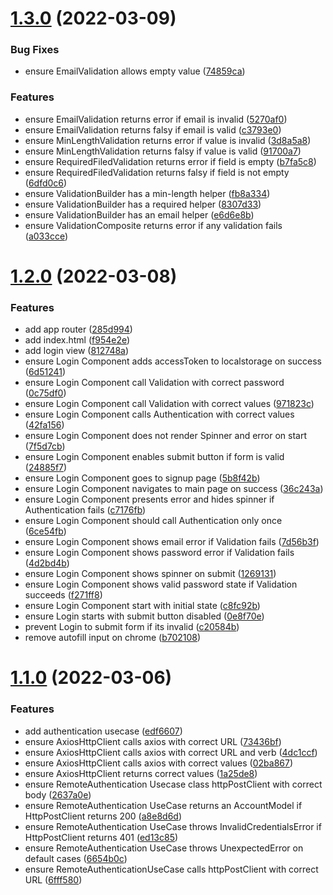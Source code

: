 # [1.3.0](https://github.com/DiegoSalas27/ReactJS-Hooks-TDD-Clean-Architecture-SOLID-e-Patterns/compare/v1.2.0...v1.3.0) (2022-03-09)


### Bug Fixes

* ensure EmailValidation allows empty value ([74859ca](https://github.com/DiegoSalas27/ReactJS-Hooks-TDD-Clean-Architecture-SOLID-e-Patterns/commit/74859caef3ec5e765757432a766c14cb1c7e2a64))


### Features

* ensure EmailValidation returns error if email is invalid ([5270af0](https://github.com/DiegoSalas27/ReactJS-Hooks-TDD-Clean-Architecture-SOLID-e-Patterns/commit/5270af0ebda3ae504abac8146481f45daf4f73b0))
* ensure EmailValidation returns falsy if email is valid ([c3793e0](https://github.com/DiegoSalas27/ReactJS-Hooks-TDD-Clean-Architecture-SOLID-e-Patterns/commit/c3793e001426438e01310df7355f7fe5b9c26379))
* ensure MinLengthValidation returns error if value is invalid ([3d8a5a8](https://github.com/DiegoSalas27/ReactJS-Hooks-TDD-Clean-Architecture-SOLID-e-Patterns/commit/3d8a5a83da2fe066f8c9a500f0fcec9f3cd573a2))
* ensure MinLengthValidation returns falsy if value is valid ([91700a7](https://github.com/DiegoSalas27/ReactJS-Hooks-TDD-Clean-Architecture-SOLID-e-Patterns/commit/91700a7b4158dd7b9617c0401f28e05d0c3a9bc7))
* ensure RequiredFiledValidation returns error if field is empty ([b7fa5c8](https://github.com/DiegoSalas27/ReactJS-Hooks-TDD-Clean-Architecture-SOLID-e-Patterns/commit/b7fa5c8d9dd268170b67b3920997fb306e678265))
* ensure RequiredFiledValidation returns falsy if field is not empty ([6dfd0c6](https://github.com/DiegoSalas27/ReactJS-Hooks-TDD-Clean-Architecture-SOLID-e-Patterns/commit/6dfd0c670278edd640aa048ca97e0993395aaf7d))
* ensure ValidationBuilder has a min-length  helper ([fb8a334](https://github.com/DiegoSalas27/ReactJS-Hooks-TDD-Clean-Architecture-SOLID-e-Patterns/commit/fb8a3345ef21c4dc16ae07e02ac4fb361d91e638))
* ensure ValidationBuilder has a required helper ([8307d33](https://github.com/DiegoSalas27/ReactJS-Hooks-TDD-Clean-Architecture-SOLID-e-Patterns/commit/8307d331c116df6274b39079f57dc6a4a1d97597))
* ensure ValidationBuilder has an email helper ([e6d6e8b](https://github.com/DiegoSalas27/ReactJS-Hooks-TDD-Clean-Architecture-SOLID-e-Patterns/commit/e6d6e8b2a8e298f096e629ee5e2845a80f39c475))
* ensure ValidationComposite returns error if any validation fails ([a033cce](https://github.com/DiegoSalas27/ReactJS-Hooks-TDD-Clean-Architecture-SOLID-e-Patterns/commit/a033cce0d15e1b42c876a06fc60ce34a214ab5bf))



# [1.2.0](https://github.com/DiegoSalas27/ReactJS-Hooks-TDD-Clean-Architecture-SOLID-e-Patterns/compare/v1.1.0...v1.2.0) (2022-03-08)


### Features

* add app router ([285d994](https://github.com/DiegoSalas27/ReactJS-Hooks-TDD-Clean-Architecture-SOLID-e-Patterns/commit/285d9943fb33b09366d31af36cd8c93138217fd8))
* add index.html ([f954e2e](https://github.com/DiegoSalas27/ReactJS-Hooks-TDD-Clean-Architecture-SOLID-e-Patterns/commit/f954e2e1436d609e89ac67287a81330500d943f8))
* add login view ([812748a](https://github.com/DiegoSalas27/ReactJS-Hooks-TDD-Clean-Architecture-SOLID-e-Patterns/commit/812748afa086002e4bf7f0aeb1016ca566105169))
* ensure Login Component adds accessToken to localstorage on success ([6d51241](https://github.com/DiegoSalas27/ReactJS-Hooks-TDD-Clean-Architecture-SOLID-e-Patterns/commit/6d512415e2ccf98d252bbab4d61fdc93986ccb11))
* ensure Login Component call Validation with correct password ([0c75df0](https://github.com/DiegoSalas27/ReactJS-Hooks-TDD-Clean-Architecture-SOLID-e-Patterns/commit/0c75df056e394ca49c8b933e8e77463f7c065801))
* ensure Login Component call Validation with correct values ([971823c](https://github.com/DiegoSalas27/ReactJS-Hooks-TDD-Clean-Architecture-SOLID-e-Patterns/commit/971823c8edb4f44d774a17d3bb057ceeb8462653))
* ensure Login Component calls Authentication with correct values ([42fa156](https://github.com/DiegoSalas27/ReactJS-Hooks-TDD-Clean-Architecture-SOLID-e-Patterns/commit/42fa156108093059b69ab8ab6263cac91bbfb530))
* ensure Login Component does not render Spinner and error on start ([7f5d7cb](https://github.com/DiegoSalas27/ReactJS-Hooks-TDD-Clean-Architecture-SOLID-e-Patterns/commit/7f5d7cb3d54891aedda310e89e52464b85013ea6))
* ensure Login Component enables submit button if form is valid ([24885f7](https://github.com/DiegoSalas27/ReactJS-Hooks-TDD-Clean-Architecture-SOLID-e-Patterns/commit/24885f76e6bc9386ad97a9ed608eb98853596e60))
* ensure Login Component goes to signup page ([5b8f42b](https://github.com/DiegoSalas27/ReactJS-Hooks-TDD-Clean-Architecture-SOLID-e-Patterns/commit/5b8f42ba0b2f7a4d5db0d9b84bc56d48e6c1d7fd))
* ensure Login Component navigates to main page on success ([36c243a](https://github.com/DiegoSalas27/ReactJS-Hooks-TDD-Clean-Architecture-SOLID-e-Patterns/commit/36c243a65b72c4e47f606c8435a4ac5fc0d7dfab))
* ensure Login Component presents error and hides spinner if Authentication fails ([c7176fb](https://github.com/DiegoSalas27/ReactJS-Hooks-TDD-Clean-Architecture-SOLID-e-Patterns/commit/c7176fb76b5b75a0a6ed4801ca59d53b0e2b25a1))
* ensure Login Component should call Authentication only once ([6ce54fb](https://github.com/DiegoSalas27/ReactJS-Hooks-TDD-Clean-Architecture-SOLID-e-Patterns/commit/6ce54fb258faa619b09ef1427509a54b32d73d7b))
* ensure Login Component shows email error if Validation fails ([7d56b3f](https://github.com/DiegoSalas27/ReactJS-Hooks-TDD-Clean-Architecture-SOLID-e-Patterns/commit/7d56b3fd76ee092c9a9c49a0c15a0a2af70dbe31))
* ensure Login Component shows password error if Validation fails ([4d2bd4b](https://github.com/DiegoSalas27/ReactJS-Hooks-TDD-Clean-Architecture-SOLID-e-Patterns/commit/4d2bd4bd7ca00e85d72778f330cf19b357f1a6fd))
* ensure Login Component shows spinner on submit ([1269131](https://github.com/DiegoSalas27/ReactJS-Hooks-TDD-Clean-Architecture-SOLID-e-Patterns/commit/12691318900326d4fb7bde568a64c5d7a806163a))
* ensure Login Component shows valid password state if Validation succeeds ([f271ff8](https://github.com/DiegoSalas27/ReactJS-Hooks-TDD-Clean-Architecture-SOLID-e-Patterns/commit/f271ff80fee98d9d6a8f31cd443bbdaf59b16768))
* ensure Login Component start with initial state ([c8fc92b](https://github.com/DiegoSalas27/ReactJS-Hooks-TDD-Clean-Architecture-SOLID-e-Patterns/commit/c8fc92bedcf294968ee9bc8da4e2678a44d1b599))
* ensure Login starts with submit button disabled ([0e8f70e](https://github.com/DiegoSalas27/ReactJS-Hooks-TDD-Clean-Architecture-SOLID-e-Patterns/commit/0e8f70eac980c12b7edb1d34f81499e636ed78eb))
* prevent Login to submit form if its invalid ([c20584b](https://github.com/DiegoSalas27/ReactJS-Hooks-TDD-Clean-Architecture-SOLID-e-Patterns/commit/c20584b36315e5f72cb971cd4ff73af68b1b5deb))
* remove autofill input on chrome ([b702108](https://github.com/DiegoSalas27/ReactJS-Hooks-TDD-Clean-Architecture-SOLID-e-Patterns/commit/b702108a277b446cbfd58f25dccda3696e8c63df))



# [1.1.0](https://github.com/DiegoSalas27/ReactJS-Hooks-TDD-Clean-Architecture-SOLID-e-Patterns/compare/edf66070b42f19380e82e9ca4a66ac712f05f740...v1.1.0) (2022-03-06)


### Features

* add authentication usecase ([edf6607](https://github.com/DiegoSalas27/ReactJS-Hooks-TDD-Clean-Architecture-SOLID-e-Patterns/commit/edf66070b42f19380e82e9ca4a66ac712f05f740))
* ensure AxiosHttpClient calls axios with correct URL ([73436bf](https://github.com/DiegoSalas27/ReactJS-Hooks-TDD-Clean-Architecture-SOLID-e-Patterns/commit/73436bfe521a96451f178301571460801b763063))
* ensure AxiosHttpClient calls axios with correct URL and verb ([4dc1ccf](https://github.com/DiegoSalas27/ReactJS-Hooks-TDD-Clean-Architecture-SOLID-e-Patterns/commit/4dc1ccf9dbf64580ebf855c29581645611856572))
* ensure AxiosHttpClient calls axios with correct values ([02ba867](https://github.com/DiegoSalas27/ReactJS-Hooks-TDD-Clean-Architecture-SOLID-e-Patterns/commit/02ba8676d9744a5a54cb6af4dd00d63f603075e7))
* ensure AxiosHttpClient returns correct values ([1a25de8](https://github.com/DiegoSalas27/ReactJS-Hooks-TDD-Clean-Architecture-SOLID-e-Patterns/commit/1a25de88ab7a6dd5c992ddb9e322c89752fbe199))
* ensure RemoteAuthentication Usecase class httpPostClient with correct body ([2637a0e](https://github.com/DiegoSalas27/ReactJS-Hooks-TDD-Clean-Architecture-SOLID-e-Patterns/commit/2637a0e1ea2c43691ca0efb0b2d2761a9026460f))
* ensure RemoteAuthentication UseCase returns an AccountModel if HttpPostClient returns 200 ([a8e8d6d](https://github.com/DiegoSalas27/ReactJS-Hooks-TDD-Clean-Architecture-SOLID-e-Patterns/commit/a8e8d6dbd8ce4c8cb6641e50bcb604c2a09bc53f))
* ensure RemoteAuthentication UseCase throws InvalidCredentialsError if HttpPostClient returns 401 ([ed13c85](https://github.com/DiegoSalas27/ReactJS-Hooks-TDD-Clean-Architecture-SOLID-e-Patterns/commit/ed13c85357830bfb938b07a6ad779a1173aa3924))
* ensure RemoteAuthentication UseCase throws UnexpectedError on default cases ([6654b0c](https://github.com/DiegoSalas27/ReactJS-Hooks-TDD-Clean-Architecture-SOLID-e-Patterns/commit/6654b0cdcb1422d6f537e8d506a0d51a89349dfb))
* ensure RemoteAuthenticationUseCase calls httpPostClient with correct URL ([6fff580](https://github.com/DiegoSalas27/ReactJS-Hooks-TDD-Clean-Architecture-SOLID-e-Patterns/commit/6fff5800e8f44a4885f492dc15c17c2e412299ba))



